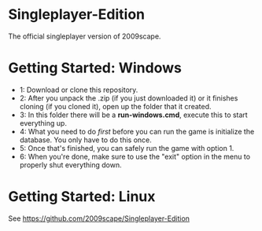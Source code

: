 # Singleplayer-Edition
The official singleplayer version of 2009scape.

# Getting Started: Windows

* 1: Download or clone this repository.
* 2: After you unpack the .zip (if you just downloaded it) or it finishes cloning (if you cloned it), open up the folder that it created.
* 3: In this folder there will be a **run-windows.cmd**, execute this to start everything up.
* 4: What you need to do *first* before you can run the game is initialize the database. You only have to do this once.
* 5: Once that's finished, you can safely run the game with option 1.
* 6: When you're done, make sure to use the "exit" option in the menu to properly shut everything down.


# Getting Started: Linux

See https://github.com/2009scape/Singleplayer-Edition
